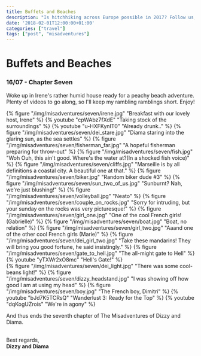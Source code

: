 ```yaml
---
title: Buffets and Beaches
description: "Is hitchhiking across Europe possible in 2017? Follow us, and find out!"
date: '2018-02-01T12:00:00+01:00'
categories: ["travel"]
tags: ["post", "misadventures"]
---
```


# Buffets and Beaches
### 16/07 - Chapter Seven
Woke up in Irene's rather humid house ready for a peachy beach adventure. Plenty of videos to go along, so I'll keep my rambling ramblings short. Enjoy!


{% figure "/img/misadventures/seven/irene.jpg" "Breakfast with our lovely host, Irene" %}
{% youtube "cpWAbz7fXdE" "Taking stock of the surroundings" %}
{% youtube "u-HXFKynIT0" "Already drunk.." %}
{% figure "/img/misadventures/seven/dei_stare.jpg" "Diama staring into the glaring sun, as the sea settles" %}
{% figure "/img/misadventures/seven/fisherman_far.jpg" "A hopeful fisherman preparing for throw-out" %}
{% figure "/img/misadventures/seven/fish.jpg" "Woh Ouh, this ain't good. Where's the water at?(In a shocked fish voice)" %}
{% figure "/img/misadventures/seven/cliffs.jpg" "Marseille is by all definitions a coastal city. A beautiful one at that." %}
{% figure "/img/misadventures/seven/biker.jpg" "Random biker dude #3" %}
{% figure "/img/misadventures/seven/sun_two_of_us.jpg" "Sunburnt? Nah, we're just blushing!" %}
{% figure "/img/misadventures/seven/volleyball.jpg" "Neato" %}
{% figure "/img/misadventures/seven/couple_on_rocks.jpg" "Sorry for intruding, but your sunday on the rocks was very picturesque!" %}
{% figure "/img/misadventures/seven/girl_one.jpg" "One of the cool French girls! (Gabrielle)" %}
{% figure "/img/misadventures/seven/boat.jpg" "Boat, no relation" %}
{% figure "/img/misadventures/seven/girl_two.jpg" "Aaand one of the other cool French girls (Marie)" %}
{% figure "/img/misadventures/seven/dei_girl_two.jpg" "Take these mandarins! They will bring you good fortune, he said insistingly." %}
{% figure "/img/misadventures/seven/gate_to_hell.jpg" "The all-might gate to Hell" %}
{% youtube "yTXWr2xO8mc" "Hell's Gate!" %}
<br />
{% figure "/img/misadventures/seven/dei_light.jpg" "There was some cool-beans light!" %}
{% figure "/img/misadventures/seven/dizzy_headstand.jpg" "I was showing off how good I am at using my head" %}
{% figure "/img/misadventures/seven/boy.jpg" "The French boy, Dimitri" %}
{% youtube "bJd7K5TCRsQ" "Wanderlust 3: Ready for the Top" %}
{% youtube "dqKogUZrois" "We're in agony" %}
<br />


And thus ends the seventh chapter of The Misadventures of Dizzy and Diama.
<br /><br />

Best regards,<br />**Dizzy and Diama**
